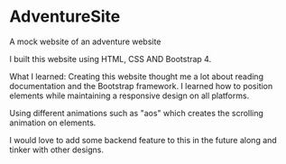 # AdventureSite
A mock website of an adventure website

I built this website using HTML, CSS AND Bootstrap 4. 

What I learned:
Creating this website thought me a lot about reading documentation and the Bootstrap framework. I learned how to position elements
while maintaining a responsive design on all platforms.

Using different animations such as "aos" which creates the scrolling animation on elements. 

I would love to add some backend feature to this in the future along and tinker with other designs.
